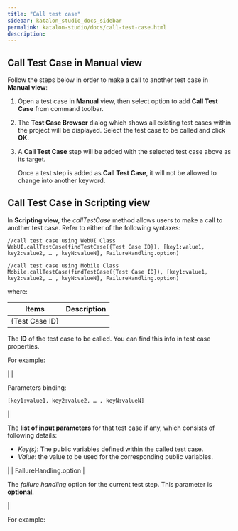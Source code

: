 ```yaml
---
title: "Call test case" 
sidebar: katalon_studio_docs_sidebar
permalink: katalon-studio/docs/call-test-case.html 
description: 
---
```

Call Test Case in Manual view
-----------------------------

Follow the steps below in order to make a call to another test case in **Manual view**:

1.  Open a test case in **Manual** view, then select option to add **Call Test Case** from command toolbar.  
      
      
    
2.  The **Test Case Browser** dialog which shows all existing test cases within the project will be displayed. Select the test case to be called and click **OK**.  
      
      
    
3.  A **Call Test Case** step will be added with the selected test case above as its target.   
    
    Once a test step is added as **Call Test Case**, it will not be allowed to change into another keyword.
    

Call Test Case in Scripting view
--------------------------------

In **Scripting view**, the _callTestCase_ method allows users to make a call to another test case. Refer to either of the following syntaxes:

```
//call test case using WebUI Class
WebUI.callTestCase(findTestCase({Test Case ID}), [key1:value1, key2:value2, … , keyN:valueN], FailureHandling.option)
 
//call test case using Mobile Class
Mobile.callTestCase(findTestCase({Test Case ID}), [key1:value1, key2:value2, … , keyN:valueN], FailureHandling.option)
```

where:

| Items | Description |
| --- | --- |
| {Test Case ID} | 
The **ID** of the test case to be called. You can find this info in test case properties.

For example:



 |
| 

Parameters binding:

```
[key1:value1, key2:value2, … , keyN:valueN]
```

 | 

The **list of input parameters** for that test case if any, which consists of following details:

*   _Key(s)_: The public variables defined within the called test case.
*   _Value_: the value to be used for the corresponding public variables.

 |
| FailureHandling.option | 

The _failure handling_ option for the current test step. This parameter is **optional**.

 |

For example: